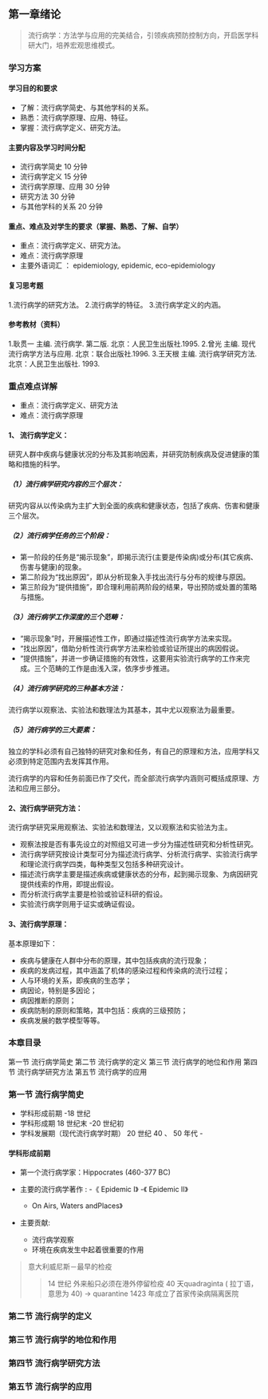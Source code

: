 ## 第一章绪论
> 流行病学：方法学与应用的完美结合，引领疾病预防控制方向，开启医学科研大门，培养宏观思维模式。

### 学习方案

#### 学习目的和要求

- 了解：流行病学简史、与其他学科的关系。
- 熟悉：流行病学原理、应用、特征。
- 掌握：流行病学定义、研究方法。

#### 主要内容及学习时间分配

- 流行病学简史       10 分钟
- 流行病学定义       15 分钟 
- 流行病学原理、应用 30 分钟 
- 研究方法           30 分钟 
- 与其他学科的关系   20 分钟 


#### 重点、难点及对学生的要求（掌握、熟悉、了解、自学） 
- 重点：流行病学定义、研究方法。 
- 难点：流行病学原理 
- 主要外语词汇 ：
epidemiology, epidemic, eco-epidemiology

#### 复习思考题
1.流行病学的研究方法。 
2.流行病学的特征。 
3.流行病学定义的内涵。

#### 参考教材（资料） 
1.耿贯一 主编. 流行病学. 第二版. 北京：人民卫生出版社.1995. 
2.曾光   主编. 现代流行病学方法与应用. 北京：联合出版社.1996.
3.王天根 主编. 流行病学研究方法.北京：人民卫生出版社. 1993.

### 重点难点详解

- 重点：流行病学定义、研究方法 
- 难点：流行病学原理

#### 1、 流行病学定义：
研究人群中疾病与健康状况的分布及其影响因素，并研究防制疾病及促进健康的策略和措施的科学。 
##### （1）流行病学研究内容的三个层次：
研究内容从以传染病为主扩大到全面的疾病和健康状态，包括了疾病、伤害和健康三个层次。 
##### （2）流行病学任务的三个阶段：
- 第一阶段的任务是“揭示现象”，即揭示流行(主要是传染病)或分布(其它疾病、伤害与健康)的现象。
- 第二阶段为“找出原因”，即从分析现象入手找出流行与分布的规律与原因。
- 第三阶段为“提供措施”，即合理利用前两阶段的结果，导出预防或处置的策略与措施。 
##### （3）流行病学工作深度的三个范畴：
-  “揭示现象”时，开展描述性工作，即通过描述性流行病学方法来实现。
-  “找出原因”，借助分析性流行病学方法来检验或验证所提出的病因假说。 
-  “提供措施”，并进一步确证措施的有效性，这要用实验流行病学的工作来完成。三个范畴的工作是由浅入深，依序步步推进。 
##### （4）流行病学研究的三种基本方法：
流行病学以观察法、实验法和数理法为其基本，其中尤以观察法为最重要。 
##### （5）流行病学的三大要素：
独立的学科必须有自己独特的研究对象和任务，有自己的原理和方法，应用学科又必须到特定范围内去发挥其作用。

流行病学的内容和任务前面已作了交代，而全部流行病学内涵则可概括成原理、方法和应用三部分。 
#### 2、流行病学研究方法：
流行病学研究采用观察法、实验法和数理法，又以观察法和实验法为主。
- 观察法按是否有事先设立的对照组又可进一步分为描述性研究和分析性研究。
- 流行病学研究按设计类型可分为描述流行病学、分析流行病学、实验流行病学和理论流行病学四类，每种类型又包括多种研究设计。
- 描述流行病学主要是描述疾病或健康状态的分布，起到揭示现象、为病因研究提供线索的作用，即提出假设。
- 而分析流行病学主要是检验或验证科研的假设。
- 实验流行病学则用于证实或确证假设。 
#### 3、流行病学原理：
基本原理如下：
- 疾病与健康在人群中分布的原理，其中包括疾病的流行现象；
- 疾病的发病过程，其中涵盖了机体的感染过程和传染病的流行过程；
- 人与环境的关系，即疾病的生态学；
- 病因论，特别是多因论；
- 病因推断的原则；
- 疾病防制的原则和策略，其中包括：疾病的三级预防；
- 疾病发展的数学模型等等。


### 本章目录
第一节 流行病学简史
第二节 流行病学的定义
第三节 流行病学的地位和作用
第四节 流行病学研究方法
第五节 流行病学的应用

### 第一节 流行病学简史
- 学科形成前期 
-18 世纪
- 学科形成期 
18 世纪末 -20 世纪初
- 学科发展期（现代流行病学时期）
20 世纪 40 、 50 年代 -

#### 学科形成前期
- 第一个流行病学家：Hippocrates (460-377 BC)

- 主要的流行病学著作 :
    -《 Epidemic I》
    -《 Epidemic II》
    - On Airs, Waters andPlaces》

- 主要贡献:
    - 流行病学观察
    - 环境在疾病发生中起着很重要的作用

> 意大利威尼斯－最早的检疫
> > 14 世纪  外来船只必须在港外停留检疫 40 天quadraginta ( 拉丁语，意思为 40) → quarantine
> > 1423 年成立了首家传染病隔离医院



### 第二节 流行病学的定义


### 第三节 流行病学的地位和作用

### 第四节 流行病学研究方法


### 第五节 流行病学的应用











